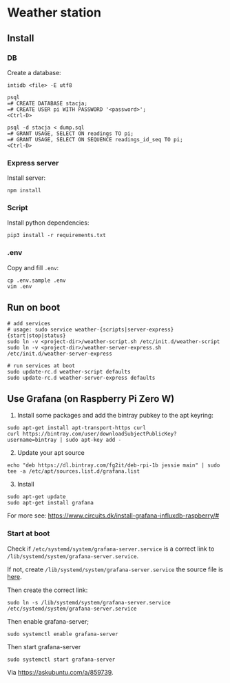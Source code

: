 # Weather station

## Install
### DB
Create a database:
```
intidb <file> -E utf8

psql
=# CREATE DATABASE stacja;
=# CREATE USER pi WITH PASSWORD '<password>';
<Ctrl-D>

psql -d stacja < dump.sql
=# GRANT USAGE, SELECT ON readings TO pi;
=# GRANT USAGE, SELECT ON SEQUENCE readings_id_seq TO pi;
<Ctrl-D>
```

### Express server
Install server:
```
npm install
```

### Script
Install python dependencies:
```
pip3 install -r requirements.txt
```

### .env
Copy and fill `.env`:
```
cp .env.sample .env
vim .env
```

## Run on boot
```
# add services
# usage: sudo service weather-{scripts|server-express} {start|stop|status}
sudo ln -v <project-dir>/weather-script.sh /etc/init.d/weather-script
sudo ln -v <project-dir>/weather-server-express.sh /etc/init.d/weather-server-express

# run services at boot
sudo update-rc.d weather-script defaults
sudo update-rc.d weather-server-express defaults
```

## Use Grafana (on Raspberry Pi Zero W)
1. Install some packages and add the bintray pubkey to the apt keyring:
```
sudo apt-get install apt-transport-https curl
curl https://bintray.com/user/downloadSubjectPublicKey?username=bintray | sudo apt-key add -
```

2. Update your apt source
```
echo "deb https://dl.bintray.com/fg2it/deb-rpi-1b jessie main" | sudo tee -a /etc/apt/sources.list.d/grafana.list
```

3. Install
```
sudo apt-get update
sudo apt-get install grafana
```

For more see: https://www.circuits.dk/install-grafana-influxdb-raspberry/#

### Start at boot
Check if `/etc/systemd/system/grafana-server.service` is a correct link to `/lib/systemd/system/grafana-server.service`.

If not, create `/lib/systemd/system/grafana-server.service` the source file is [here](https://github.com/grafana/grafana/blob/master/packaging/deb/systemd/grafana-server.service).

Then create the correct link:
```
sudo ln -s /lib/systemd/system/grafana-server.service /etc/systemd/system/grafana-server.service
```

Then enable grafana-server;
```
sudo systemctl enable grafana-server
```

Then start grafana-server
```
sudo systemctl start grafana-server
```

Via https://askubuntu.com/a/859739.
